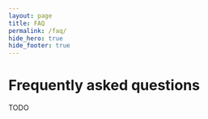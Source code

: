 ```yaml
---
layout: page
title: FAQ
permalink: /faq/
hide_hero: true
hide_footer: true
---
```


# Frequently asked questions

TODO

